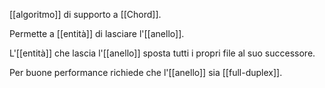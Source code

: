 [[algoritmo]] di supporto a [[Chord]].

Permette a [[entità]] di lasciare l'[[anello]].

L'[[entità]] che lascia l'[[anello]] sposta tutti i propri file al suo successore.

Per buone performance richiede che l'[[anello]] sia [[full-duplex]].
